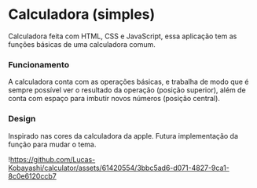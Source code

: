 # Calculadora (simples)

Calculadora feita com HTML, CSS e JavaScript, essa aplicação tem as funções básicas de uma calculadora comum.

### Funcionamento

A calculadora conta com as operações básicas, e trabalha de modo que é sempre possível ver o resultado da operação (posição superior), além de conta com espaço para imbutir novos números (posição central).

### Design

Inspirado nas cores da calculadora da apple.
Futura implementação da função para mudar o tema.

!https://github.com/Lucas-Kobayashi/calculator/assets/61420554/3bbc5ad6-d071-4827-9ca1-8c0e6120ccb7
